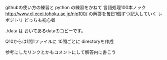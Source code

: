 githubの使い方の練習と python の練習をかねて
言語処理100本ノック
http://www.cl.ecei.tohoku.ac.jp/nlp100/
の解答を毎日1個ずつ記入していく レポジトリ
どっちも初心者

./data は おいてあるdataのコピーです。

Q10からは1問1ファイルに
10問ごとに directoryを作成

参考にしたリンクとかもコメントにして解答内に書こう

